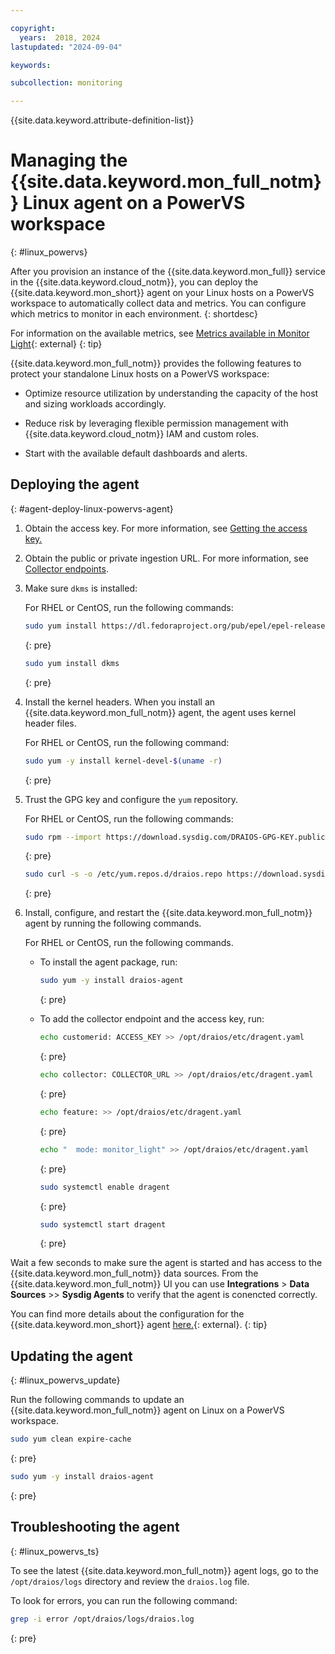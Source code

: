 ```yaml
---

copyright:
  years:  2018, 2024
lastupdated: "2024-09-04"

keywords:

subcollection: monitoring

---
```


{{site.data.keyword.attribute-definition-list}}


# Managing the {{site.data.keyword.mon_full_notm}} Linux agent on a PowerVS workspace
{: #linux_powervs}

After you provision an instance of the {{site.data.keyword.mon_full}} service in the {{site.data.keyword.cloud_notm}}, you can deploy the {{site.data.keyword.mon_short}} agent on your Linux hosts on a PowerVS workspace to automatically collect data and metrics. You can configure which metrics to monitor in each environment.
{: shortdesc}

For information on the available metrics, see [Metrics available in Monitor Light](https://docs.sysdig.com/en/docs/installation/configuration/sysdig-agent/configure-agent-modes/metrics-available-in-monitor-light/){: external}
{: tip}

{{site.data.keyword.mon_full_notm}} provides the following features to protect your standalone Linux hosts on a PowerVS workspace:

* Optimize resource utilization by understanding the capacity of the host and sizing workloads accordingly.

* Reduce risk by leveraging flexible permission management with {{site.data.keyword.cloud_notm}} IAM and custom roles.

* Start with the available default dashboards and alerts.

## Deploying the agent
{: #agent-deploy-linux-powervs-agent}

1. Obtain the access key. For more information, see [Getting the access key.](/docs/monitoring?topic=monitoring-access_key#access_key_ibm_cloud_ui)

2. Obtain the public or private ingestion URL. For more information, see [Collector endpoints](/docs/monitoring?topic=monitoring-endpoints#endpoints_ingestion).

3. Make sure `dkms` is installed:

   For RHEL or CentOS, run the following commands:

   ```sh
   sudo yum install https://dl.fedoraproject.org/pub/epel/epel-release-latest-8.noarch.rpm
   ```
   {: pre}
   
   ```sh
   sudo yum install dkms
   ```
   {: pre}

4. Install the kernel headers. When you install an {{site.data.keyword.mon_full_notm}} agent, the agent uses kernel header files.

   For RHEL or CentOS, run the following command:

   ```sh
   sudo yum -y install kernel-devel-$(uname -r)
   ```
   {: pre}

5. Trust the GPG key and configure the `yum` repository.

   For RHEL or CentOS, run the following commands:

   ```sh
   sudo rpm --import https://download.sysdig.com/DRAIOS-GPG-KEY.public 
   ```
   {: pre} 
   
   ```sh
   sudo curl -s -o /etc/yum.repos.d/draios.repo https://download.sysdig.com/stable/rpm/draios.repo
   ```
   {: pre}

6. Install, configure, and restart the {{site.data.keyword.mon_full_notm}} agent by running the following commands.

   For RHEL or CentOS, run the following commands.

   * To install the agent package, run:

      ```sh
      sudo yum -y install draios-agent 
      ```
      {: pre}

   * To add the collector endpoint and the access key, run:

      ```sh
      echo customerid: ACCESS_KEY >> /opt/draios/etc/dragent.yaml
      ```
      {: pre}

      ```sh
      echo collector: COLLECTOR_URL >> /opt/draios/etc/dragent.yaml
      ```
      {: pre}

      ```sh
      echo feature: >> /opt/draios/etc/dragent.yaml
      ```
      {: pre}

      ```sh
      echo "  mode: monitor_light" >> /opt/draios/etc/dragent.yaml
      ```
      {: pre}

      ```sh
      sudo systemctl enable dragent 
      ```
      {: pre}

      ```sh
      sudo systemctl start dragent
      ```
      {: pre}

Wait a few seconds to make sure the agent is started and has access to the {{site.data.keyword.mon_full_notm}} data sources. From the {{site.data.keyword.mon_full_notm}} UI you can use **Integrations** > **Data Sources** >> **Sysdig Agents** to verify that the agent is conencted correctly.

You can find more details about the configuration for the {{site.data.keyword.mon_short}} agent [here.](https://docs.sysdig.com/en/docs/installation/configuration/sysdig-agent/understand-the-agent-configuration/){: external}. 
{: tip}

## Updating the agent
{: #linux_powervs_update}

Run the following commands to update an {{site.data.keyword.mon_full_notm}} agent on Linux on a PowerVS workspace.

```sh
sudo yum clean expire-cache
```
{: pre}

```sh
sudo yum -y install draios-agent
```
{: pre}

## Troubleshooting the agent
{: #linux_powervs_ts}

To see the latest {{site.data.keyword.mon_full_notm}} agent logs, go to the `/opt/draios/logs` directory and review the `draios.log` file.

To look for errors, you can run the following command:

```sh
grep -i error /opt/draios/logs/draios.log
```
{: pre}
